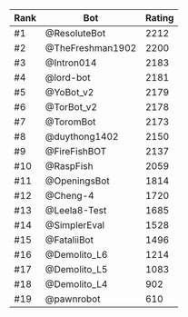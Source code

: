 Rank|Bot|Rating
---|---|---
#1|@ResoluteBot|2212
#2|@TheFreshman1902|2200
#3|@Intron014|2183
#4|@lord-bot|2181
#5|@YoBot_v2|2179
#6|@TorBot_v2|2178
#7|@ToromBot|2173
#8|@duythong1402|2150
#9|@FireFishBOT|2137
#10|@RaspFish|2059
#11|@OpeningsBot|1814
#12|@Cheng-4|1720
#13|@Leela8-Test|1685
#14|@SimplerEval|1528
#15|@FataliiBot|1496
#16|@Demolito_L6|1214
#17|@Demolito_L5|1083
#18|@Demolito_L4|902
#19|@pawnrobot|610
